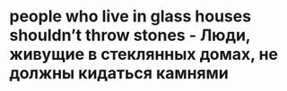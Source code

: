 # people who live in glass houses shouldn’t throw stones - Люди, живущие в стеклянных домах, не должны кидаться камнями
